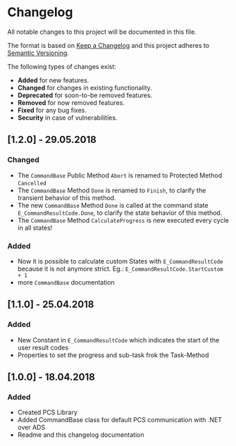 # Changelog
All notable changes to this project will be documented in this file.

The format is based on [Keep a Changelog](http://keepachangelog.com/en/1.0.0/)
and this project adheres to [Semantic Versioning](http://semver.org/spec/v2.0.0.html).

The following types of changes exist:
- **Added** for new features.
- **Changed** for changes in existing functionality.
- **Deprecated** for soon-to-be removed features.
- **Removed** for now removed features.
- **Fixed** for any bug fixes.
- **Security** in case of vulnerabilities.

## [1.2.0] - 29.05.2018
### Changed
- The `CommandBase` Public Method `Abort` is renamed to Protected Method `Cancelled`
- The `CommandBase` Method `Done` is renamed to `Finish`, to clarify the transient behavior of this method.
- The new `CommandBase` Method `Done` is called at the command state `E_CommandResultCode.Done`, to clarify the state behavior of this method.
- The `CommandBase` Method `CalculateProgress` is new executed every cycle in all states!

### Added
- Now it is possible to calculate custom States with `E_CommandResultCode` because it is not anymore strict. Eg.: `E_CommandResultCode.StartCustom + 1`
- more `CommandBase` documentation

## [1.1.0] - 25.04.2018
### Added
- New Constant in `E_CommandResultCode` which indicates the start of the user result codes
- Properties to set the progress and sub-task frok the Task-Method

## [1.0.0] - 18.04.2018
### Added
- Created PCS Library
- Added CommandBase class for default PCS communication with .NET over ADS
- Readme and this changelog documentation
